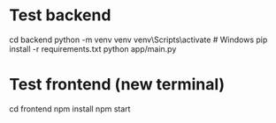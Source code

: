 # Test backend
cd backend
python -m venv venv
venv\Scripts\activate  # Windows
pip install -r requirements.txt
python app/main.py

# Test frontend (new terminal)
cd frontend
npm install
npm start 